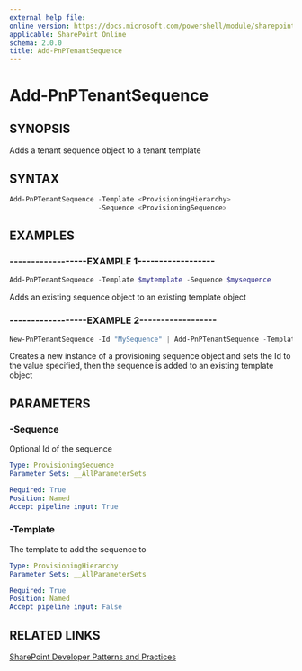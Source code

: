 ```yaml
---
external help file:
online version: https://docs.microsoft.com/powershell/module/sharepoint-pnp/add-pnptenantsequence
applicable: SharePoint Online
schema: 2.0.0
title: Add-PnPTenantSequence
---
```


# Add-PnPTenantSequence

## SYNOPSIS
Adds a tenant sequence object to a tenant template

## SYNTAX 

```powershell
Add-PnPTenantSequence -Template <ProvisioningHierarchy>
                      -Sequence <ProvisioningSequence>
```

## EXAMPLES

### ------------------EXAMPLE 1------------------
```powershell
Add-PnPTenantSequence -Template $mytemplate -Sequence $mysequence
```

Adds an existing sequence object to an existing template object

### ------------------EXAMPLE 2------------------
```powershell
New-PnPTenantSequence -Id "MySequence" | Add-PnPTenantSequence -Template $template
```

Creates a new instance of a provisioning sequence object and sets the Id to the value specified, then the sequence is added to an existing template object

## PARAMETERS

### -Sequence
Optional Id of the sequence

```yaml
Type: ProvisioningSequence
Parameter Sets: __AllParameterSets

Required: True
Position: Named
Accept pipeline input: True
```

### -Template
The template to add the sequence to

```yaml
Type: ProvisioningHierarchy
Parameter Sets: __AllParameterSets

Required: True
Position: Named
Accept pipeline input: False
```

## RELATED LINKS

[SharePoint Developer Patterns and Practices](https://aka.ms/sppnp)